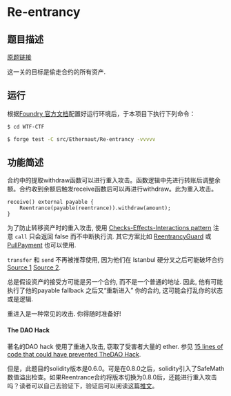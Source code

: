 # Re-entrancy

## 题目描述

[原题链接](https://ethernaut.openzeppelin.com/level/0x2a24869323C0B13Dff24E196Ba072dC790D52479)

这一关的目标是偷走合约的所有资产.

## 运行

根据[Foundry 官方文档](https://getfoundry.sh/)配置好运行环境后，于本项目下执行下列命令：

```sh
$ cd WTF-CTF

$ forge test -C src/Ethernaut/Re-entrancy -vvvvv
```

## 功能简述

合约中的提取withdraw函数可以进行重入攻击。函数逻辑中先进行转账后调整余额。合约收到余额后触发receive函数后可以再进行withdraw。此为重入攻击。

```solidity
receive() external payable {
	Reentrance(payable(reentrance)).withdraw(amount);
}
```

为了防止转移资产时的重入攻击, 使用 [Checks-Effects-Interactions pattern](https://solidity.readthedocs.io/en/develop/security-considerations.html#use-the-checks-effects-interactions-pattern) 注意 `call` 只会返回 false 而不中断执行流. 其它方案比如 [ReentrancyGuard](https://docs.openzeppelin.com/contracts/2.x/api/utils#ReentrancyGuard) 或 [PullPayment](https://docs.openzeppelin.com/contracts/2.x/api/payment#PullPayment) 也可以使用.

`transfer` 和 `send` 不再被推荐使用, 因为他们在 Istanbul 硬分叉之后可能破坏合约 [Source 1](https://diligence.consensys.net/blog/2019/09/stop-using-soliditys-transfer-now/) [Source 2](https://forum.openzeppelin.com/t/reentrancy-after-istanbul/1742).

总是假设资产的接受方可能是另一个合约, 而不是一个普通的地址. 因此, 他有可能执行了他的payable fallback 之后又“重新进入” 你的合约, 这可能会打乱你的状态或是逻辑.

重进入是一种常见的攻击. 你得随时准备好!

#### The DAO Hack

著名的DAO hack 使用了重进入攻击, 窃取了受害者大量的 ether. 参见 [15 lines of code that could have prevented TheDAO Hack](https://blog.openzeppelin.com/15-lines-of-code-that-could-have-prevented-thedao-hack-782499e00942).

但是，此题目的solidity版本是0.6.0。可是在0.8.0之后，solidity引入了SafeMath数值溢出检查。如果Reentrance合约将版本切换为0.8.0后，还能进行重入攻击吗？读者可以自己去验证下，验证后可以阅读这篇[推文](https://twitter.com/real_philogy/status/1645404402205728770)。